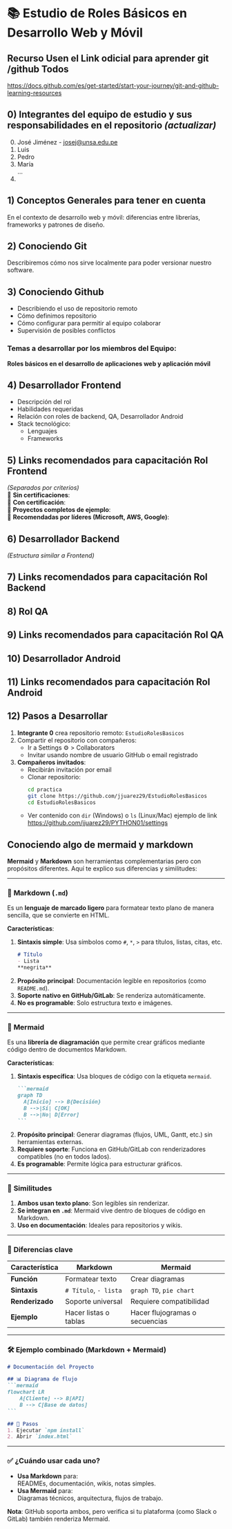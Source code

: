 # 📚 Estudio de Roles Básicos en Desarrollo Web y Móvil

##  Recurso Usen el Link odicial para aprender git /github Todos 
https://docs.github.com/es/get-started/start-your-journey/git-and-github-learning-resources
## 0) Integrantes del equipo de estudio y sus responsabilidades en el repositorio *(actualizar)*

0. José Jiménez - josej@unsa.edu.pe  
1. Luis  
2. Pedro  
3. María  
...  
12. 

## 1) Conceptos Generales para tener en cuenta
En el contexto de desarrollo web y móvil: diferencias entre librerías, frameworks y patrones de diseño.

## 2) Conociendo Git
Describiremos cómo nos sirve localmente para poder versionar nuestro software.

## 3) Conociendo Github  
- Describiendo el uso de repositorio remoto  
- Cómo definimos repositorio  
- Cómo configurar para permitir al equipo colaborar  
- Supervisión de posibles conflictos  

### Temas a desarrollar por los miembros del Equipo:  
**Roles básicos en el desarrollo de aplicaciones web y aplicación móvil**

## 4) Desarrollador Frontend
- Descripción del rol  
- Habilidades requeridas  
- Relación con roles de backend, QA, Desarrollador Android  
- Stack tecnológico:  
  - Lenguajes  
  - Frameworks  

## 5) Links recomendados para capacitación Rol Frontend
*(Separados por criterios)*  
🔹 **Sin certificaciones**:  
🔹 **Con certificación**:  
🔹 **Proyectos completos de ejemplo**:  
🔹 **Recomendadas por líderes (Microsoft, AWS, Google)**:  

## 6) Desarrollador Backend
*(Estructura similar a Frontend)*

## 7) Links recomendados para capacitación Rol Backend

## 8) Rol QA

## 9) Links recomendados para capacitación Rol QA

## 10) Desarrollador Android

## 11) Links recomendados para capacitación Rol Android

## 12) Pasos a Desarrollar  
1. **Integrante 0** crea repositorio remoto: `EstudioRolesBasicos`  
2. Compartir el repositorio con compañeros:  
   - Ir a Settings ⚙️ > Collaborators  
   - Invitar usando nombre de usuario GitHub o email registrado  
3. **Compañeros invitados**:  
   - Recibirán invitación por email  
   - Clonar repositorio:  
     ```bash
     cd practica
     git clone https://github.com/jjuarez29/EstudioRolesBasicos
     cd EstudioRolesBasicos
     ```
   - Ver contenido con `dir` (Windows) o `ls` (Linux/Mac)
ejemplo de link
https://github.com/jjuarez29/PYTHON01/settings

## Conociendo algo de mermaid y markdown
**Mermaid** y **Markdown** son herramientas complementarias pero con propósitos diferentes. Aquí te explico sus diferencias y similitudes:

---

### 🔹 **Markdown** (`.md`)
Es un **lenguaje de marcado ligero** para formatear texto plano de manera sencilla, que se convierte en HTML.

**Características**:
1. **Sintaxis simple**: Usa símbolos como `#`, `*`, `>` para títulos, listas, citas, etc.
   ```markdown
   # Título
   - Lista
   **negrita**
   ```
2. **Propósito principal**: Documentación legible en repositorios (como `README.md`).
3. **Soporte nativo en GitHub/GitLab**: Se renderiza automáticamente.
4. **No es programable**: Solo estructura texto e imágenes.

---

### 🔹 **Mermaid**
Es una **librería de diagramación** que permite crear gráficos mediante código dentro de documentos Markdown.

**Características**:
1. **Sintaxis específica**: Usa bloques de código con la etiqueta `mermaid`.
   ````markdown
   ```mermaid
   graph TD
     A[Inicio] --> B{Decisión}
     B -->|Sí| C[OK]
     B -->|No| D[Error]
   ```
   ````
2. **Propósito principal**: Generar diagramas (flujos, UML, Gantt, etc.) sin herramientas externas.
3. **Requiere soporte**: Funciona en GitHub/GitLab con renderizadores compatibles (no en todos lados).
4. **Es programable**: Permite lógica para estructurar gráficos.

---

### 🔄 **Similitudes**
1. **Ambos usan texto plano**: Son legibles sin renderizar.
2. **Se integran en `.md`**: Mermaid vive dentro de bloques de código en Markdown.
3. **Uso en documentación**: Ideales para repositorios y wikis.

---

### 📌 **Diferencias clave**
| Característica       | Markdown                          | Mermaid                          |
|----------------------|-----------------------------------|----------------------------------|
| **Función**          | Formatear texto                   | Crear diagramas                  |
| **Sintaxis**         | `# Título`, `- lista`             | `graph TD`, `pie chart`          |
| **Renderizado**      | Soporte universal                 | Requiere compatibilidad          |
| **Ejemplo**          | Hacer listas o tablas             | Hacer flujogramas o secuencias   |

---

### 🛠 **Ejemplo combinado (Markdown + Mermaid)**
````markdown
# Documentación del Proyecto

## 📊 Diagrama de flujo
```mermaid
flowchart LR
    A[Cliente] --> B[API]
    B --> C[Base de datos]
```

## 📝 Pasos
1. Ejecutar `npm install`
2. Abrir `index.html`
````

---

### ✅ **¿Cuándo usar cada uno?**
- **Usa Markdown** para:  
  READMEs, documentación, wikis, notas simples.  
- **Usa Mermaid** para:  
  Diagramas técnicos, arquitectura, flujos de trabajo.  

**Nota**: GitHub soporta ambos, pero verifica si tu plataforma (como Slack o GitLab) también renderiza Mermaid.